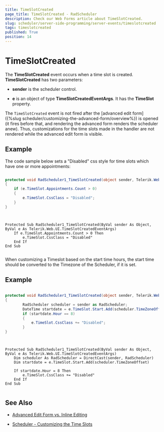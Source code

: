 ```yaml
---
title: TimeSlotCreated
page_title: TimeSlotCreated - RadScheduler
description: Check our Web Forms article about TimeSlotCreated.
slug: scheduler/server-side-programming/server-events/timeslotcreated
tags: timeslotcreated
published: True
position: 14
---
```


# TimeSlotCreated



The **TimeSlotCreated** event occurs when a time slot is created. **TimeSlotCreated** has two parameters:

* **sender** is the scheduler control.

* **e** is an object of type **TimeSlotCreatedEventArgs**. It has the **TimeSlot** property.

The `TimeSlotCreated` event is not fired after the [advanced edit form]({%slug scheduler/customizing-the-advanced-form/overview%}) is opened (it fires before that, and rendering the advanced form renders the scheduler anew). Thus, customizations for the time slots made in the handler are not rendered while the advanced edit form is visible.

## Example

The code sample below sets a "Disabled" css style for time slots which have one or more appointments:





````C#
	
protected void RadScheduler1_TimeSlotCreated(object sender, Telerik.Web.UI.TimeSlotCreatedEventArgs e)
{
	if (e.TimeSlot.Appointments.Count > 0)
	{
		e.TimeSlot.CssClass = "Disabled";
	}
}  
	
````
````VB.NET
	
Protected Sub RadScheduler1_TimeSlotCreated(ByVal sender As Object, ByVal e As Telerik.Web.UI.TimeSlotCreatedEventArgs)
	If e.TimeSlot.Appointments.Count > 0 Then
		e.TimeSlot.CssClass = "Disabled"
	End If
End Sub
	
````


When customizing a Timeslot based on the start time hours, the start time should be converted to the Timezone of the Scheduler, if it is set. 

## Example

````C#
	
protected void RadScheduler1_TimeSlotCreated(object sender, Telerik.Web.UI.TimeSlotCreatedEventArgs e)
{
        RadScheduler scheduler = sender as RadScheduler;
        DateTime startdate = e.TimeSlot.Start.Add(scheduler.TimeZoneOffset);
        if (startdate.Hour == 8)
        {
            e.TimeSlot.CssClass += "Disabled";
        }
}  
	
````
````VB.NET
	
Protected Sub RadScheduler1_TimeSlotCreated(ByVal sender As Object, ByVal e As Telerik.Web.UI.TimeSlotCreatedEventArgs)
	Dim scheduler As RadScheduler = DirectCast(sender, RadScheduler)
	Dim startdate = e.TimeSlot.Start.Add(scheduler.TimeZoneOffset)

	If startdate.Hour = 8 Then
	    e.TimeSlot.CssClass += "Disabled"
	End If
End Sub
	
````


## See Also

 * [Advanced Edit Form vs. Inline Editing](https://demos.telerik.com/aspnet-ajax/scheduler/examples/appointment-editing/defaultcs.aspx)

 * [Scheduler - Customizing the Time Slots](https://demos.telerik.com/aspnet-ajax/scheduler/examples/customizetimeslots/defaultcs.aspx)

